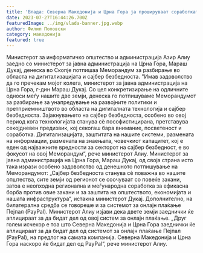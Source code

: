 ```yaml
---
title: 'Влада: Северна Македонија и Црна Гора ја прошируваат соработката и во областа на дигиталната технологија и сајбер безбедноста - 27 ЈУЛИ 2023'
date: 2023-07-27T16:44:26.700Z
featuredImage: ../img/vlada-banner.jpg.webp
author: Филип Поповски
category: македонија
featured: true
---
```

Министерот за информатичко општество и администрација Азир Алиу заедно со министерот за јавна администрација на Црна Гора, Мараш Дукај, денеска во Скопје потпишаа Меморандум за разбирање во областа на дигитализацијата и сајбер безбедноста.
"Имав задоволство да го пречекам мојот колега, министерот за јавна администрација на Црна Гора, г-дин Мараш Дукај. Со цел конкретизирање на одличните односи меѓу нашите две земји, денеска го потпишуваме Меморандумот за разбирање за унапредување на развојните политики и претприемништвото во областа на дигиталната технологија и сајбер безбедноста. Зајакнувањето на сајбер безбедноста, особено во овој период кога технологијата станува сѐ пософистицирана, претставува секојдневен предизвик, кој секогаш бара внимание, посветеност и соработка. Дигитализацијата, заштитата на нашите системи, размената на информации, размената на знаењата, човечкиот капацитет, кој е еден од најважните вредности за секторот на сајбер безбедност, е во фокусот на овој Меморандум“, рече министерот Алиу.
Министерот за јавна администрација на Црна Гора, Мараш Дукај, од своја страна исто така изрази особено задоволство од денешното потпишување на Меморандумот:
„Сајбер безбедноста станува сѐ поважна во нашите општества, сите земји од регионот се соочуваат со повеќе закани, затоа е неопходна регионална и меѓународна соработка за ефикасна борба против овие закани и за заштита на општеството, економијата и нашата инфраструктура“, истакна министерот Дукај.
Дополнително, на билатерална средба се говореше и за системот за онлајн плаќање Пејпал (PayPal). Министерот Алиу изјави дека двете земји заеднички ќе аплицираат за да бидат дел од овој систем за онлајн плаќање.
„Друг голем исчекор е тоа што Северна Македонија и Црна Гора заеднички ќе аплицираат за да бидат дел од системот за онлајн плаќање Пејпал (PayPal), на предлог на самата компанија. Северна Македонија и Црна Гора наскоро ќе бидат дел од PayPal“, рече министерот Алиу.
 
